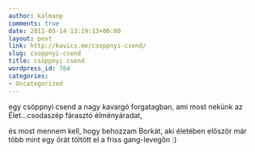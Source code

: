 ```yaml
---
author: kalmanp
comments: true
date: 2011-05-14 13:19:13+00:00
layout: post
link: http://kavics.me/csoppnyi-csend/
slug: csoppnyi-csend
title: csöppnyi csend
wordpress_id: 764
categories:
- Uncategorized
---
```


egy csöppnyi csend a nagy kavargó forgatagban, ami most nekünk az Élet...csodaszép fárasztó élményáradat, 




és most mennem kell, hogy behozzam Borkát, aki életében először már több mint egy órát töltött el a friss gang-levegőn :)
